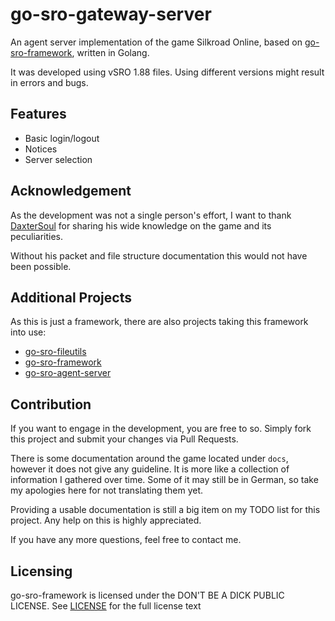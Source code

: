 # go-sro-gateway-server

An agent server implementation of the game Silkroad Online,
based on [go-sro-framework](https://github.com/ferdoran/go-sro-framework),
written in Golang.

It was developed using vSRO 1.88 files.
Using different versions might result in errors and bugs.

## Features
- Basic login/logout
- Notices
- Server selection

## Acknowledgement

As the development was not a single person's effort,
I want to thank [DaxterSoul](https://www.elitepvpers.com/forum/members/1084164-daxtersoul.html)
for sharing his wide knowledge on the game and its peculiarities.

Without his packet and file structure documentation this would not have been possible.

## Additional Projects

As this is just a framework, there are also projects taking this framework into use:

- [go-sro-fileutils](https://github.com/ferdoran/go-sro-fileutils)
- [go-sro-framework](https://github.com/ferdoran/go-sro-framework)
- [go-sro-agent-server](https://github.com/ferdoran/go-sro-agent-server)

## Contribution

If you want to engage in the development, you are free to so.
Simply fork this project and submit your changes via Pull Requests.

There is some documentation around the game located under `docs`,
however it does not give any guideline.
It is more like a collection of information I gathered over time.
Some of it may still be in German, so take my apologies here for not translating them yet.

Providing a usable documentation is still a big item on my TODO list for this project.
Any help on this is highly appreciated.

If you have any more questions, feel free to contact me.

## Licensing

go-sro-framework is licensed under the DON'T BE A DICK PUBLIC LICENSE.
See [LICENSE](LICENSE) for the full license text